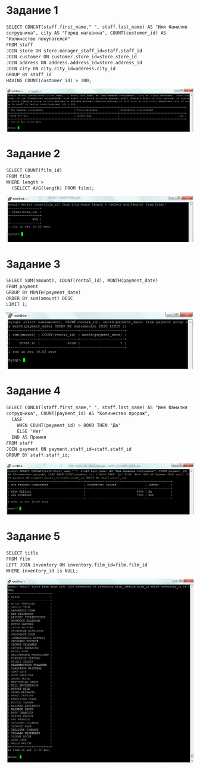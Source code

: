 # Задание 1
```
SELECT CONCAT(staff.first_name," ", staff.last_name) AS "Имя Фамилия сотрудника", city AS "Город магазина", COUNT(customer_id) AS "Количество покупателей"
FROM staff
JOIN store ON store.manager_staff_id=staff.staff_id
JOIN customer ON customer.store_id=store.store_id
JOIN address ON address.address_id=store.address_id
JOIN city ON city.city_id=address.city_id
GROUP BY staff_id
HAVING COUNT(customer_id) > 300;
```
![](https://github.com/OlgaLesnykh/screenshots/blob/main/SQL_021.png)
# Задание 2
```
SELECT COUNT(film_id) 
FROM film 
WHERE length > 
  (SELECT AVG(length) FROM film);
```
![](https://github.com/OlgaLesnykh/screenshots/blob/main/SQL_020.png)
# Задание 3
```
SELECT SUM(amount), COUNT(rental_id), MONTH(payment_date)
FROM payment
GROUP BY MONTH(payment_date)
ORDER BY sum(amount) DESC
LIMIT 1;
```
![](https://github.com/OlgaLesnykh/screenshots/blob/main/SQL_022.png)
# Задание 4
```
SELECT CONCAT(staff.first_name," ", staff.last_name) AS "Имя Фамилия сотрудника", COUNT(payment_id) AS "Количество продаж",
  CASE
    WHEN COUNT(payment_id) > 8000 THEN 'Да'
    ELSE 'Нет'
  END AS Премия
FROM staff
JOIN payment ON payment.staff_id=staff.staff_id
GROUP BY staff.staff_id;
```
![](https://github.com/OlgaLesnykh/screenshots/blob/main/SQL_023.png)
# Задание 5
```
SELECT title
FROM film
LEFT JOIN inventory ON inventory.film_id=film.film_id
WHERE inventory_id is NULL;
```
![](https://github.com/OlgaLesnykh/screenshots/blob/main/SQL_024.png)
